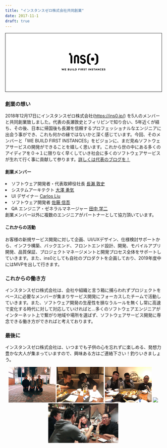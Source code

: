 ```yaml
---
title: "インスタンスゼロ株式会社共同創業"
date: 2017-11-1
draft: true
---
```


<div align="center">
<img src="./ins0_bg.jpg" width="800px" border="1">
</div>

### 創業の想い
2018年12月17日にインスタンスゼロ株式会社(https://ins0.jp/)
を5人のメンバーと共同創業致しました。代表の長瀬敦史とフィリピンで知り合い、5年近くが経ち、その後、日本に帰国後も長瀬を信頼するプロフェッショナルなエンジニアに出会う事ができ、これも何かの縁ではないかと深く感じています。今回、そのメンバーと「WE BUILD FIRST INSTANCES」をビジョンに、まだ見ぬソフトウェアサービスの開発ができることを嬉しく思います。これから世の中にある多くのアイディアを０→１に限りなく早くしていき社会に多くのソフトウェアサービスが生れて行く事に貢献して参ります。<a href="https://ja.ngs.io/2019/02/01/instance0/?fbclid=IwAR1mf3JBz91TjSatgbKWDPzvF-usc-xILk8qula06FykqGV1AIz_LekcRpw">詳しくは代表のブログを！
</a>

#### 創業メンバー

<li>ソフトウェア開発者・代表取締役社長 <a href="https://ja.ngs.io/">長瀨 敦史</a></li>
<li>システムアーキテクト <a href="https://twitter.com/osawagiboy">大澤 勇気</a></li>
<li>UI デザイナー <a href="https://carlos-liu.com/">Carlos Liu</a></li>
<li>ソフトウェア開発者 <a href="https://sugarshin.net/">佐藤 信吾</a></li>
<li>QA エンジニア・ゼネラルマネージャー <a href="https://manabu.tech/">田中 学二</a></li>
</ul>創業メンバー以外に複数のエンジニアがパートナーとして協力頂いています。

#### これからの活動
お客様の新規サービス開発に対して企画、UI/UXデザイン、仕様検討サポートから、インフラ構築、バックエンド、フロントエンド設計、開発、モバイルアプリ開発、品質保証、プロジェクトマネージメントと開発プロセス全体をサポートしていきます。また、ins0としても自社のプロダクトを企画しており、2019年度中にはMVPを出して行きます。

### これからの働き方
インスタンスゼロ株式会社は、会社や組織と言う箱に捕らわれずプロジェクトをベースに必要なメンバーが集まりサービス開発にフォーカスしたチームで活動していきます。また、ソフトウェア開発の生産性を損なうルールを無くし常に高速で変化する時代に対して対応していければと...多くのソフトウェアエンジニアがインターネット上で繋がり地域や場所を選ばず、ソフトウェアサービス開発に専念できる働き方ができればと考えております。

### 最後に
インスタンスゼロ株式会社は、いつまでも子供の心を忘れずに楽しめる、発想力豊かな大人が集まっていますので、興味ある方はご連絡下さい！釣りいきましょう。


<div align="center">
<img src="./ins0_m1.jpg" width="30%" border="0">
<img src="./ins0_m4.jpg" width="30%" border="0">
<img src="./ins0_m3.jpg" width="30%" border="0">
<img src="./ins0_m5.jpg" width="45%" border="0">
<img src="./ins0_m2.jpg" width="45%" border="0">
</div>
